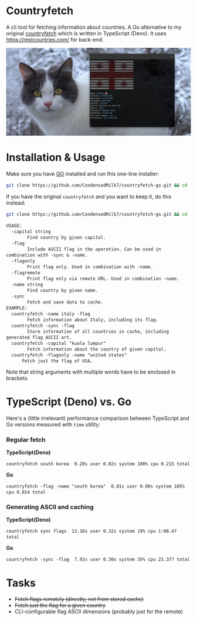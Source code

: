 # Countryfetch

A cli tool for fetching information about countries. A Go alternative to my original
[countryfetch](https://github.com/CondensedMilk7/countryfetch) which is written in TypeScript (Deno).
It uses https://restcountries.com/ for back-end.

![](./media/countryfetch-go.jpg)

# Installation & Usage

Make sure you have [GO](https://go.dev/) installed and run this one-line installer:

```bash
git clone https://github.com/CondensedMilk7/countryfetch-go.git && cd ./countryfetch-go && go install
```

If you have the original `countryfetch` and you want to keep it, do this instead:

```bash
git clone https://github.com/CondensedMilk7/countryfetch-go.git && cd ./countryfetch-go && go build -o countryfetch-go && cp ./countryfetch-go ~/.local/bin/

```

```
USAGE:
  -capital string
    	Find country by given capital.
  -flag
    	Include ASCII flag in the operation. Can be used in combination with -sync & -name.
  -flagonly
    	Print flag only. Used in combination with -name.
  -flagremote
    	Print flag only via remote URL. Used in combination -name.
  -name string
    	Find country by given name.
  -sync
    	Fetch and save data to cache.
EXAMPLE:
  countryfetch -name italy -flag
	    Fetch information about Italy, including its flag.
  countryfetch -sync -flag
	    Store information of all countries in cache, including generated flag ASCII art.
  countryfetch -capital "kuala lumpur"
	    Fetch information about the country of given capital.
  countryfetch -flagonly -name "united states"
      Fetch just the flag of USA.
```

Note that string arguments with multiple words have to be enclosed in brackets.

# TypeScript (Deno) vs. Go


Here's a (little irrelevant) performance comparison between TypeScript and Go versions measured with `time` utility:

### Regular fetch

**TypeScript(Deno)**
```
countryfetch south korea  0.20s user 0.02s system 100% cpu 0.215 total
```

**Go**

```
countryfetch -flag -name "south korea"  0.01s user 0.00s system 105% cpu 0.014 total
```
### Generating ASCII and caching


**TypeScript(Deno)**
```
countryfetch sync flags  13.16s user 0.32s system 19% cpu 1:08.47 total
```

**Go**

```
countryfetch -sync -flag  7.92s user 0.30s system 35% cpu 23.377 total
```

# Tasks

- ~~Fetch flags remotely (directly, not from stored cache)~~
- ~~Fetch just the flag for a given country~~
- CLI-configurable flag ASCII dimensions (probably just for the remote)
